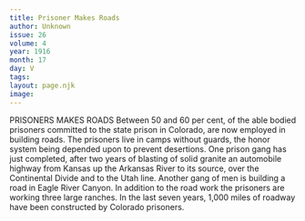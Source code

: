 ```yaml
---
title: Prisoner Makes Roads
author: Unknown
issue: 26
volume: 4
year: 1916
month: 17
day: V
tags:
layout: page.njk
image:
---
```

PRISONERS MAKES ROADS      Between 50 and 60 per cent, of the able bodied prisoners committed to the state prison in Colorado, are now employed in building roads. The prisoners live in camps without guards, the honor system being depended upon to prevent desertions. One prison gang has just completed, after two years of blasting of solid granite an automobile highway from Kansas up the Arkansas River to its source, over the Continental Divide and to the Utah line. Another gang of men is building a road in Eagle River Canyon. In addition to the road work the prisoners are working three large ranches. In the last seven years, 1,000 miles of roadway have been constructed by Colorado prisoners.    




